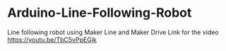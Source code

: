 # Arduino-Line-Following-Robot
Line following robot using Maker Line and Maker Drive
Link for the video https://youtu.be/TbC5vPpEGjk
